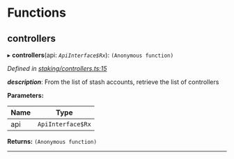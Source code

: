 

# Functions

<a id="controllers"></a>

##  controllers

▸ **controllers**(api: *`ApiInterface$Rx`*): `(Anonymous function)`

*Defined in [staking/controllers.ts:15](https://github.com/polkadot-js/api/blob/2768306/packages/api-derive/src/staking/controllers.ts#L15)*

*__description__*: From the list of stash accounts, retrieve the list of controllers

**Parameters:**

| Name | Type |
| ------ | ------ |
| api | `ApiInterface$Rx` |

**Returns:** `(Anonymous function)`

___

